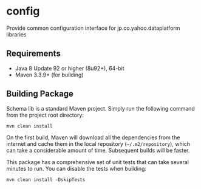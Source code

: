 # config
Provide common configuration interface for jp.co.yahoo.dataplatform libraries

## Requirements

* Java 8 Update 92 or higher (8u92+), 64-bit
* Maven 3.3.9+ (for building)


## Building Package
Schema lib is a standard Maven project. Simply run the following command from the project root directory:

```
mvn clean install
```

On the first build, Maven will download all the dependencies from the internet and cache them in the local repository (`~/.m2/repository`), which can take a considerable amount of time. Subsequent builds will be faster.

This package has a comprehensive set of unit tests that can take several minutes to run. You can disable the tests when building:

```
mvn clean install -DskipTests
```

